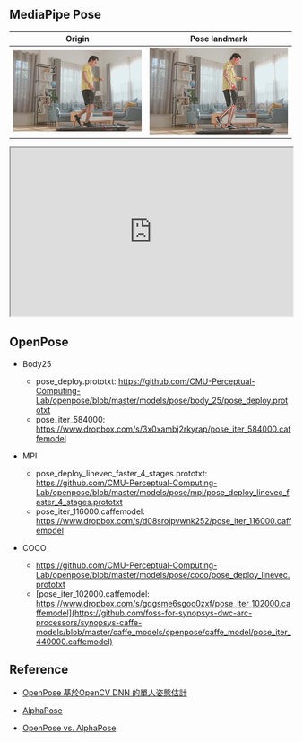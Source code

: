 
## MediaPipe Pose

| Origin | Pose landmark |
|--------|---------------|
|   ![](./image/test1.png)     |     ![](./screenshot/output.jpg)          |

<iframe
  src="https://1010code.github.io/pose-landmarks-detection/screenshot/output.html"
  style="width:100%; height:300px;"
></iframe>

## OpenPose
- Body25
  - pose_deploy.prototxt: https://github.com/CMU-Perceptual-Computing-Lab/openpose/blob/master/models/pose/body_25/pose_deploy.prototxt 
  - pose_iter_584000: https://www.dropbox.com/s/3x0xambj2rkyrap/pose_iter_584000.caffemodel

- MPI
  - pose_deploy_linevec_faster_4_stages.prototxt: https://github.com/CMU-Perceptual-Computing-Lab/openpose/blob/master/models/pose/mpi/pose_deploy_linevec_faster_4_stages.prototxt
  - pose_iter_116000.caffemodel: https://www.dropbox.com/s/d08srojpvwnk252/pose_iter_116000.caffemodel

- COCO
  - https://github.com/CMU-Perceptual-Computing-Lab/openpose/blob/master/models/pose/coco/pose_deploy_linevec.prototxt
  - [pose_iter_102000.caffemodel: https://www.dropbox.com/s/gqgsme6sgoo0zxf/pose_iter_102000.caffemodel](https://github.com/foss-for-synopsys-dwc-arc-processors/synopsys-caffe-models/blob/master/caffe_models/openpose/caffe_model/pose_iter_440000.caffemodel)

## Reference
- [OpenPose 基於OpenCV DNN 的單人姿態估計](https://www.aiuai.cn/aifarm943.html)


- [AlphaPose](https://github.com/Fang-Haoshu/Halpe-FullBody)
- [OpenPose vs. AlphaPose](https://blog.songhaban.com/2022/02/openpose-vs-alphapose-which-one-is.html)

